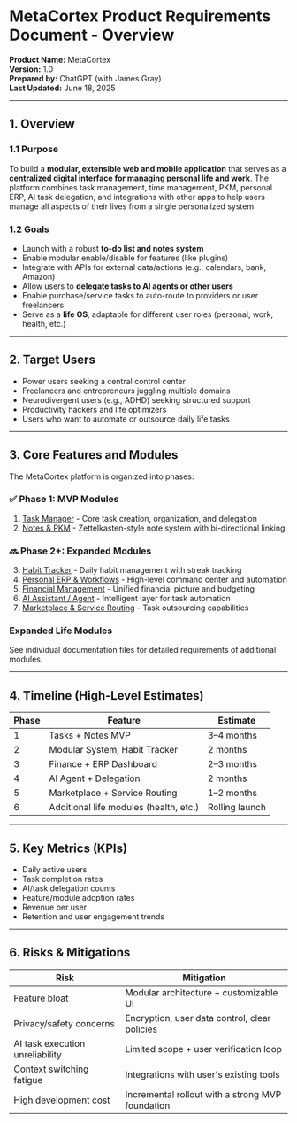 # MetaCortex Product Requirements Document - Overview

**Product Name:** MetaCortex  
**Version:** 1.0  
**Prepared by:** ChatGPT (with James Gray)  
**Last Updated:** June 18, 2025

---

## 1. Overview

### 1.1 Purpose
To build a **modular, extensible web and mobile application** that serves as a **centralized digital interface for managing personal life and work**. The platform combines task management, time management, PKM, personal ERP, AI task delegation, and integrations with other apps to help users manage all aspects of their lives from a single personalized system.

### 1.2 Goals
- Launch with a robust **to-do list and notes system**
- Enable modular enable/disable for features (like plugins)
- Integrate with APIs for external data/actions (e.g., calendars, bank, Amazon)
- Allow users to **delegate tasks to AI agents or other users**
- Enable purchase/service tasks to auto-route to providers or user freelancers
- Serve as a **life OS**, adaptable for different user roles (personal, work, health, etc.)

---

## 2. Target Users

- Power users seeking a central control center
- Freelancers and entrepreneurs juggling multiple domains
- Neurodivergent users (e.g., ADHD) seeking structured support
- Productivity hackers and life optimizers
- Users who want to automate or outsource daily life tasks

---

## 3. Core Features and Modules

The MetaCortex platform is organized into phases:

### ✅ Phase 1: MVP Modules
1. [Task Manager](01-task-manager.md) - Core task creation, organization, and delegation
2. [Notes & PKM](02-notes-pkm.md) - Zettelkasten-style note system with bi-directional linking

### 🔜 Phase 2+: Expanded Modules
3. [Habit Tracker](03-habit-tracker.md) - Daily habit management with streak tracking
4. [Personal ERP & Workflows](04-personal-erp-workflows.md) - High-level command center and automation
5. [Financial Management](05-financial-management.md) - Unified financial picture and budgeting
6. [AI Assistant / Agent](06-ai-assistant.md) - Intelligent layer for task automation
7. [Marketplace & Service Routing](07-marketplace-service-routing.md) - Task outsourcing capabilities

### Expanded Life Modules
See individual documentation files for detailed requirements of additional modules.

---

## 4. Timeline (High-Level Estimates)

| Phase | Feature                                | Estimate       |
|-------|----------------------------------------|----------------|
| 1     | Tasks + Notes MVP                      | 3–4 months     |
| 2     | Modular System, Habit Tracker          | 2 months       |
| 3     | Finance + ERP Dashboard                | 2–3 months     |
| 4     | AI Agent + Delegation                  | 2 months       |
| 5     | Marketplace + Service Routing          | 1–2 months     |
| 6     | Additional life modules (health, etc.) | Rolling launch |

---

## 5. Key Metrics (KPIs)

- Daily active users
- Task completion rates
- AI/task delegation counts
- Feature/module adoption rates
- Revenue per user
- Retention and user engagement trends

---

## 6. Risks & Mitigations

| Risk                              | Mitigation                                          |
|----------------------------------|------------------------------------------------------|
| Feature bloat                    | Modular architecture + customizable UI              |
| Privacy/safety concerns          | Encryption, user data control, clear policies        |
| AI task execution unreliability  | Limited scope + user verification loop               |
| Context switching fatigue        | Integrations with user's existing tools              |
| High development cost            | Incremental rollout with a strong MVP foundation     |